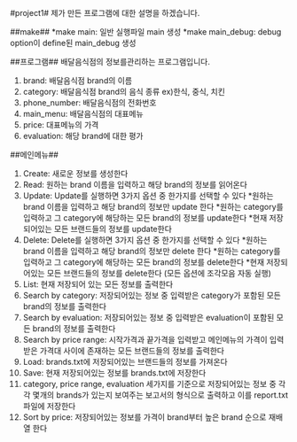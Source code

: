 #project1#
제가 만든 프로그램에 대한 설명을 하겠습니다.

##make##
*make main: 일반 실행파일 main 생성
*make main_debug: debug option이 define된 main_debug 생성

##프로그램##
배달음식점의 정보를관리하는 프로그램입니다.
1. brand: 배달음식점 brand의 이름
2. category: 배달음식점 brand의 음식 종류 ex)한식, 중식, 치킨
3. phone_number: 배달음식점의 전화번호
4. main_menu: 배달음식점의 대표메뉴
5. price: 대표메뉴의 가격
6. evaluation: 해당 brand에 대한 평가

##메인메뉴##
1. Create: 새로운 정보를 생성한다
2. Read: 원하는 brand 이름을 입력하고 해당 brand의 정보를 읽어온다
3. Update: Update를 실행하면 3가지 옵션 중 한가지를 선택할 수 있다
	*원하는 brand 이름을 입력하고 해당 brand의 정보만 update 한다
	*원하는 category를 입력하고 그  category에 해당하는 모든 brand의 정보를 update한다
	*현재 저장되어있는 모든 브랜드들의 정보를 update한다
4. Delete: Delete를 실행하면 3가지 옵션 중 한가지를 선택할 수 있다
	*원하는 brand 이름을 입력하고 해당 brand의 정보만 delete 한다
	*원하는 category를 입력하고 그  category에 해당하는 모든 brand의 정보를 delete한다
	*현재 저장되어있는 모든 브랜드들의 정보를 delete한다
	(모든 옵션에 조각모음 자동 실행)
5. List: 현재 저장되어 있는 모든 정보를 출력한다
6. Search by category: 저장되어있는 정보 중 입력받은 category가 포함된 모든 brand의 정보를 출력한다
7. Search by evaluation: 저장되어있는 정보 중 입력받은 evaluation이 포함된 모든 brand의 정보를 출력한다
8. Search by price range: 시작가격과 끝가격을 입력받고 메인메뉴의 가격이 입력받은 가격대 사이에 존재하는 모든 브랜드들의 정보를 출력한다
9. Load: brands.txt에 저장되어있는 브랜드들의 정보를 가져온다
10. Save: 현재 저장되어있는 정보를 brands.txt에 저장한다
11. category, price range, evaluation 세가지를 기준으로 저장되어있는 정보 중 각각 몇개의 brands가 있는지 보여주는 보고서의 형식으로 출력하고 이를 report.txt 파일에 저장한다
12. Sort by price: 저장되어있는 정보를 가격이 brand부터 높은 brand  순으로 재배열 한다
